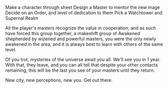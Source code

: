 Make a character through sheet
Design a Master to mentor the new mage
Decide on an Order, and level of dedication to them
Pick a Watchtower and Supernal Realm

All the player's masters recognize the value in cooperation, and as such have forced this group together, a makeshift group of Awakened shepherded by wizened and powerful masters, you were the only newly awakened in the area, and it is always best to learn with others of the same level.

Of you trot, mysteries of the universe await you all.
We'll see you in 1 year.
With that, they leave, and you can all tell that despite your other contacts remaining, this will be the last you see of your masters until they return.

New city, new perceptions, new you.
Get out there.